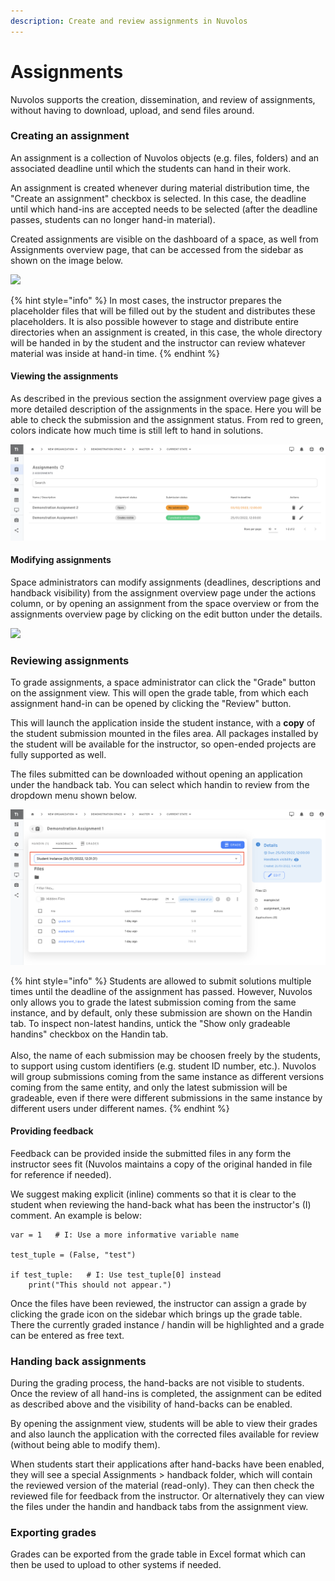```yaml
---
description: Create and review assignments in Nuvolos
---
```


# Assignments

Nuvolos supports the creation, dissemination, and review of assignments, without having to download, upload, and send files around.

### Creating an assignment

An assignment is a collection of Nuvolos objects (e.g. files, folders) and an associated deadline until which the students can hand in their work.

An assignment is created whenever during material distribution time, the "Create an assignment" checkbox is selected. In this case, the deadline until which hand-ins are accepted needs to be selected (after the deadline passes, students can no longer hand-in material).

Created assignments are visible on the dashboard of a space, as well from Assignments overview page, that can be accessed from the sidebar as shown on the image below.

![](../../../.gitbook/assets/assignment\_overview\_teacher.png)

{% hint style="info" %}
In most cases, the instructor prepares the placeholder files that will be filled out by the student and distributes these placeholders. It is also possible however to stage and distribute entire directories when an assignment is created, in this case, the whole directory will be handed in by the student and the instructor can review whatever material was inside at hand-in time.
{% endhint %}

#### Viewing the assignments

As described in the previous section the assignment overview page gives a more detailed description of the assignments in the space. Here you will be able to check the submission and the assignment  status.  From red to green, colors indicate how much time is still left to hand in solutions.

![](<../../../.gitbook/assets/Screenshot 2022-01-27 at 15.18.46.png>)

#### Modifying assignments

Space administrators can modify assignments (deadlines, descriptions and handback visibility) from the assignment overview page under the actions column, or by opening an assignment from the space overview or from the assignments overview page by clicking on the edit button under the details.

![](../../../.gitbook/assets/edit\_assignment.png)

### Reviewing assignments

To grade assignments, a space administrator can click the "Grade" button on the assignment  view. This will open the grade table, from which each assignment hand-in can be opened by clicking the "Review" button.

This will launch the application inside the student instance, with a **copy** of the student submission mounted in the files area. All packages installed by the student will be available for the instructor, so open-ended projects are fully supported as well.

The files submitted can be downloaded without opening an application under the handback tab. You can select which handin to review from the dropdown menu shown below.

![](<../../../.gitbook/assets/Screenshot 2022-01-27 at 15.05.17.png>)

{% hint style="info" %}
Students are allowed to submit solutions multiple times until the deadline of the assignment has passed. However, Nuvolos only allows you to grade the latest submission coming from the same instance, and by default, only these submission are shown on the Handin tab. To inspect non-latest handins, untick the "Show only gradeable handins" checkbox on the Handin tab.\
\
Also, the name of each submission may be choosen freely by the students, to support using custom identifiers (e.g. student ID number, etc.). Nuvolos will group submissions coming from the same instance as different versions coming from the same entity, and only the latest submission will be gradeable, even if there were different submissions in the same instance by different users under different names.
{% endhint %}

#### Providing feedback

Feedback can be provided inside the submitted files in any form the instructor sees fit (Nuvolos maintains a copy of the original handed in file for reference if needed).&#x20;

We suggest making explicit (inline) comments so that it is clear to the student when reviewing the hand-back what has been the instructor's (I) comment. An example is below:

```
var = 1   # I: Use a more informative variable name

test_tuple = (False, "test")

if test_tuple:   # I: Use test_tuple[0] instead
    print("This should not appear.")
```

Once the files have been reviewed, the instructor can assign a grade by clicking the grade icon on the sidebar which brings up the grade table. There the currently graded instance / handin will be highlighted and a grade can be entered as free text.

### Handing back assignments

During the grading process, the hand-backs are not visible to students. Once the review of all hand-ins is completed, the assignment can be edited as described above and the visibility of hand-backs can be enabled.&#x20;

By opening the assignment view, students will be able to view their grades and also launch the application with the corrected files available for review (without being able to modify them).

When students start their applications after hand-backs have been enabled, they will see a special Assignments > handback folder, which will contain the reviewed version of the material (read-only). They can then check the reviewed file for feedback from the instructor. Or alternatively they can view the files under the handin and handback tabs from the assignment view.

### Exporting grades

Grades can be exported from the grade table in Excel format which can then be used to upload to other systems if needed.
